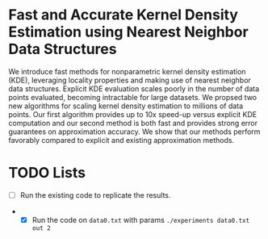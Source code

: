 # Fast and Accurate Kernel Density Estimation using Nearest Neighbor Data Structures

We introduce fast methods for nonparametric kernel density estimation (KDE), leveraging locality properties and making use of nearest neighbor data structures. Explicit KDE evaluation scales poorly in the number of data points evaluated, becoming intractable for large datasets. We propsed two new algorithms for scaling kernel density estimation to millions of data points. Our first algorithm provides up to 10x speed-up versus explicit KDE computation and our second method is both fast and provides strong error guarantees on approximation accuracy. We show that our methods perform favorably compared to explicit and existing approximation methods.

# TODO Lists
- [ ] Run the existing code to replicate the results.
- - [x] Run the code on `data0.txt` with params `./experiments data0.txt out 2`
